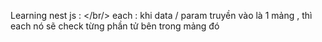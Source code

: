 Learning nest js : </br/>
each : khi data / param truyền vào là 1 mảng , thì each nó sẽ check từng phần tử bên trong mảng đó 
